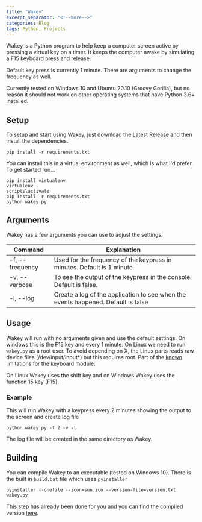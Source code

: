 ```yaml
---
title: "Wakey"
excerpt_separator: "<!--more-->"
categories: Blog
tags: Python, Projects
---
```


Wakey is a Python program to help keep a computer screen active by pressing a virtual key on a timer. It keeps the computer awake by simulating a F15 keyboard press and release.

<!--more-->

Default key press is currently 1 minute. There are arguments to change the frequency as well.

Currently tested on Windows 10 and Ubuntu 20.10 (Groovy Gorilla), but no reason it should not work on other operating systems that have Python 3.6+ installed.

## Setup

To setup and start using Wakey, just download the [Latest Release](https://github.com/cjerrington/wakey/releases/latest) and then install the dependencies.

```shell
pip install -r requirements.txt
```

You can install this in a virtual environment as well, which is what I'd prefer. To get started run...

```shell
pip install virtualenv
virtualenv .
scripts\activate
pip install -r requirements.txt
python wakey.py
```

## Arguments

Wakey has a few arguments you can use to adjust the settings.

Command | Explanation
--------|------------
-f, --frequency | Used for the frequency of the keypress in minutes. Default is 1 minute.
-v, --verbose | To see the output of the keypress in the console. Default is false.
-l, --log | Create a log of the application to see when the events happened. Default is false

## Usage

Wakey will run with no arguments given and use the default settings. On windows this is the F15 key and every 1 minute. On Linux we need to run `wakey.py` as a root user. To avoid depending on X, the Linux parts reads raw device files (/dev/input/input*) but this requires root. Part of the [known limitations](https://pypi.org/project/keyboard/) for the keyboard module.

On Linux Wakey uses the shift key and on Windows Wakey uses the function 15 key (F15).

### Example

This will run Wakey with a keypress every 2 minutes showing the output to the screen and create log file

```shell
python wakey.py -f 2 -v -l
```

The log file will be created in the same directory as Wakey.

## Building

You can compile Wakey to an executable (tested on Windows 10).
There is the built in ```build.bat``` file which uses ```pyinstaller```

```shell
pyinstaller --onefile --icon=sun.ico --version-file=version.txt wakey.py
```

This step has already been done for you and you can find the compiled version [here](https://github.com/cjerrington/wakey/releases/latest).

